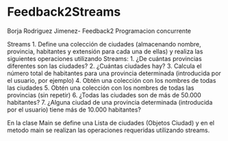 # Feedback2Streams
Borja Rodriguez Jimenez- Feedback2 Programacion concurrente

Streams
	1. Define una colección de ciudades (almacenando nombre, provincia, habitantes y extensión para cada una de ellas) y realiza las siguientes operaciones utilizando
  Streams:
		1. ¿De cuántas provincias diferentes son las ciudades?
		2. ¿Cuántas ciudades hay?
		3. Calcula el número total de habitantes para una provincia determinada (introducida por el usuario, por ejemplo)
		4. Obtén una colección con los nombres de todas las ciudades
		5. Obtén una colección con los nombres de todas las provincias (sin repetir)
		6. ¿Todas las ciudades son de más de 50.000 habitantes?
		7. ¿Alguna ciudad de una provincia determinada (introducida por el usuario) tiene más de 10.000 habitantes?
		
		
		
		

En la clase Main se define una Lista de ciudades (Objetos Ciudad) y en el metodo main se realizan las operaciones requeridas utilizando streams.
